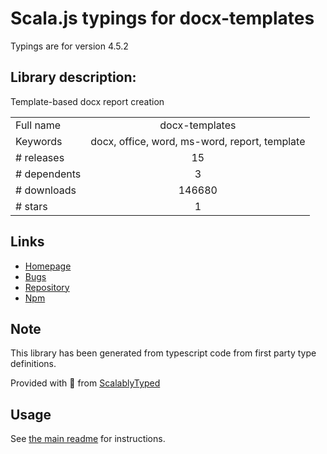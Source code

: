 
# Scala.js typings for docx-templates

Typings are for version 4.5.2

## Library description:
Template-based docx report creation

|                    |                 |
| ------------------ | :-------------: |
| Full name          | docx-templates |
| Keywords           | docx, office, word, ms-word, report, template |
| # releases         | 15 |
| # dependents       | 3 |
| # downloads        | 146680 |
| # stars            | 1 |

## Links
- [Homepage](https://github.com/guigrpa/docx-templates#readme)
- [Bugs](https://github.com/guigrpa/docx-templates/issues)
- [Repository](https://github.com/guigrpa/docx-templates)
- [Npm](https://www.npmjs.com/package/docx-templates)
    


## Note
This library has been generated from typescript code from first party type definitions.

Provided with :purple_heart: from [ScalablyTyped](https://github.com/oyvindberg/ScalablyTyped)

## Usage
See [the main readme](../../readme.md) for instructions.


